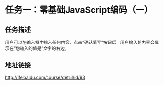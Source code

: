 # 任务一：零基础JavaScript编码（一）
## 任务描述
用户可以在输入框中输入任何内容，点击“确认填写”按钮后，用户输入的内容会显示在“您输入的值是”文字的右边。
## 地址链接
http://ife.baidu.com/course/detail/id/93
